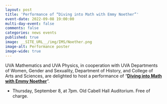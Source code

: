 ```yaml
---
layout: post
title: 'Performance of “Diving into Math with Emmy Noether”'
event-date: 2022-09-08 19:00:00
multi-day-event: false
comments: false
categories: news events 
published: true
image: __SITE_URL__/img/IMS/Noether.png
image-alt: Performance poster 
image-wide: true
---
```


UVA Mathematics and UVA Physics, in cooperation with UVA Departments of Women, Gender and Sexuality, Department of History, and College of Arts and Sciences, are delighted to host a performance of “**[Diving into Math with Emmy Noether](http://www.portraittheater.net/?portfolio=diving-into-math-with-emmy-noether)**”. 

- Thursday, September 8, at 7pm. Old Cabell Hall Auditorium. Free of charge.